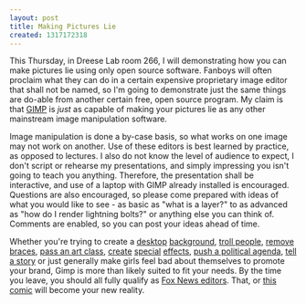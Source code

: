 ```yaml
---
layout: post
title: Making Pictures Lie
created: 1317172318
---
```

This Thursday, in Dreese Lab room 266, I will demonstrating how you can make pictures lie using only open source software. Fanboys will often proclaim what they can do in a certain expensive proprietary image editor that shall not be named, so I'm going to demonstrate just the same things are do-able from another certain free, open source program. My claim is that [GIMP](http://www.gimp.org/) is _just_ as capable of making your pictures lie as any other mainstream image manipulation software.

Image manipulation is done a by-case basis, so what works on one image may not work on another. Use of these editors is best learned by practice, as opposed to lectures. I also do not know the level of audience to expect, I don't script or rehearse my presentations, and simply impressing you isn't going to teach you anything. Therefore, the presentation shall be interactive, and use of a laptop with GIMP already installed is encouraged. Questions are also encouraged, so please come prepared with ideas of what you would like to see - as basic as "what is a layer?" to as advanced as "how do I render lightning bolts?" or anything else you can think of. Comments are enabled, so you can post your ideas ahead of time.

Whether you're trying to create a [desktop](/%7Eswaneybr/images/lightning.xcf) [background](https://www.youtube.com/watch?v=wijtKqdUYsM), [troll people](http://www.thedailyshow.com/watch/mon-july-14-2008/photoshop-of-horrors), [remove braces](https://www.youtube.com/watch?v=dIVJQG2XREA), [pass an art class](https://www.youtube.com/watch?v=3RtFt6axp5s), [create](http://ajitgraphics.blogspot.com/2008/09/neon-lights-tutorial-gimp.html) [special](http://www.gimpusers.com/tutorials/hot-wallpaper-1.html) [effects](https://www.youtube.com/watch?v=TY7LMnsf-7Y), [push a political agenda](http://www.colbertnation.com/the-colbert-report-videos/340907/july-07-2010/the-economist-photoshops-obama-s-picture), [tell a story](/%7Eswaneybr/images/stallman-gates.xcf) or just generally make girls feel bad about themselves to promote your brand, Gimp is more than likely suited to fit your needs. By the time you leave, you should all fully qualify as [Fox News editors](http://mediamatters.org/research/200807020002?f=h_top). That, or [this comic](/sites/default/files/gimped.jpg) will become your new reality.

<div><object width="420" height="315"><param name="movie" value="https://www.youtube.com/v/BafertvtNnc?version=3&amp;hl=en_US&amp;rel=0"><param name="allowFullScreen" value="true"><param name="allowscriptaccess" value="always"><embed src="https://www.youtube.com/v/BafertvtNnc?version=3&amp;hl=en_US&amp;rel=0" type="application/x-shockwave-flash" width="420" height="315" allowscriptaccess="always" allowfullscreen="true"></object></div>
